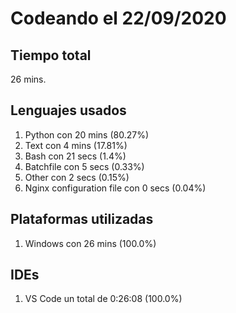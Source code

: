 # Codeando el 22/09/2020

## Tiempo total
26 mins.

## Lenguajes usados
1. Python con 20 mins (80.27%)
1. Text con 4 mins (17.81%)
1. Bash con 21 secs (1.4%)
1. Batchfile con 5 secs (0.33%)
1. Other con 2 secs (0.15%)
1. Nginx configuration file con 0 secs (0.04%)

## Plataformas utilizadas
1. Windows con 26 mins (100.0%)

## IDEs
1. VS Code un total de 0:26:08 (100.0%)

